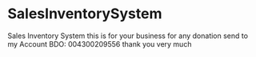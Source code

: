 # SalesInventorySystem
Sales Inventory System this is for your business for any donation send to my Account BDO: 004300209556 thank you very much
